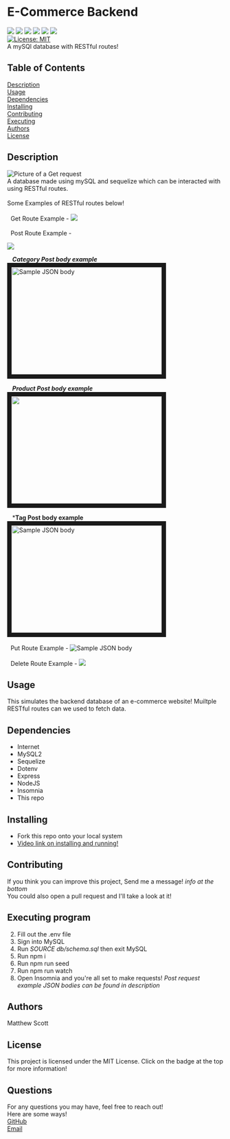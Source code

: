 # E-Commerce Backend 
  <img src="https://img.shields.io/badge/JavaScript-323330?style=for-the-badge&logo=javascript&logoColor=F7DF1E" /> <img src="https://img.shields.io/badge/Insomnia-black?style=for-the-badge&logo=insomnia&logoColor=5849BE" /> <img src="https://img.shields.io/badge/NPM-%23CB3837.svg?style=for-the-badge&logo=npm&logoColor=white" /> <img src="https://img.shields.io/badge/NODEMON-%23323330.svg?style=for-the-badge&logo=nodemon&logoColor=%BBDEAD" /> <img src="https://img.shields.io/badge/mysql-%2300f.svg?style=for-the-badge&logo=mysql&logoColor=white" /> <img src="https://img.shields.io/badge/express.js-%23404d59.svg?style=for-the-badge&logo=express&logoColor=%2361DAFB" /> <br>
  [![License: MIT](https://img.shields.io/badge/License-MIT-yellow.svg)](https://opensource.org/licenses/MIT)
  <br>
A mySQl database with RESTful routes!

## Table of Contents

[Description](#Description) <br>
[Usage](#Usage) <br>
[Dependencies](#Dependencies) <br>
[Installing](#Installing) <br>
[Contributing](#Contributing) <br>
[Executing](#Executing) <br>
[Authors](#Authors) <br>
[License](#License) <br>


## Description <a name="Description"></a>
<img src="https://imgur.com/E2a5wJf.png" alt="Picture of a Get request" /> <br>
A database made using mySQL and sequelize which can be interacted with using RESTful routes. 
<br>
<br>
Some Examples of RESTful routes below!
<br>
<br>
&nbsp; Get Route Example -
<img src="https://imgur.com/8BwqAnI.png" />
<br>
<br>
&nbsp; Post Route Example -

<img src="https://imgur.com/Lia1Bsv.png" /> <br>

&nbsp;&nbsp;&nbsp;***Category Post body example*** <br>
<img alt="Sample JSON body" src="https://imgur.com/s9SxjPZ.png?ixlib=rb-1.2.1&ixid=eyJhcHBfaWQiOjEyMDd9&auto=format&fit=crop&w=2772&q=80" width="350" height="250" border="10"/>

&nbsp;&nbsp;&nbsp;***Product Post body example*** <br>
<img src="https://imgur.com/78TfFAP.png?ixlib=rb-1.2.1&ixid=eyJhcHBfaWQiOjEyMDd9&auto=format&fit=crop&w=2772&q=80" width="350" height="250" border="10"/>

&nbsp;&nbsp;&nbsp;***Tag Post body example** <br>
<img alt="Sample JSON body" src="https://imgur.com/9yQiHVE.png?ixlib=rb-1.2.1&ixid=eyJhcHBfaWQiOjEyMDd9&auto=format&fit=crop&w=2772&q=80" width="350" height="250" border="10"/>
<br>
<br>
&nbsp; Put Route Example -
<img alt="Sample JSON body" src="https://imgur.com/XZSZ2UX.png" />
<br>
<br>
&nbsp; Delete Route Example -
<img src="https://imgur.com/y5Vsbwn.png" /> 



## Usage <a name="Usage"></a>
This simulates the backend database of an e-commerce website! Muiltple RESTful routes can we used to fetch data. 

## Dependencies <a name="Dependencies"></a>
* Internet
* MySQL2
* Sequelize
* Dotenv
* Express
* NodeJS
* Insomnia
* This repo


## Installing <a name="Installing"></a>
* Fork this repo onto your local system
* <a href="https://drive.google.com/file/d/12mCtQ04KGX9NQDKT4xaS4CNLo0MWACeQ/view"> Video link on installing and running! </a>


## Contributing <a name="Contributing"></a>
If you think you can improve this project, Send me a message! *info at the bottom* <br>
You could also open a pull request and I'll take a look at it!

## Executing program <a name="Executing"></a>
2. Fill out the .env file
3. Sign into MySQL
4. Run *SOURCE db/schema.sql* then exit MySQL
5. Run npm i
6. Run npm run seed
7. Run npm run watch
8. Open Insomnia and you're all set to make requests! *Post request example JSON bodies can be found in description*


## Authors <a name="Authors"></a>
Matthew Scott

## License <a name="License"></a>
This project is licensed under the MIT License. Click on the badge at the top for more information!

## Questions

For any questions you may have, feel free to reach out! <br>
Here are some ways! <br>
<a href="https://github.com/MScott-Dev" alt="GitHub">GitHub</a> <br>
<a href="mailto:MScott0199@gmail.com">Email</a>
